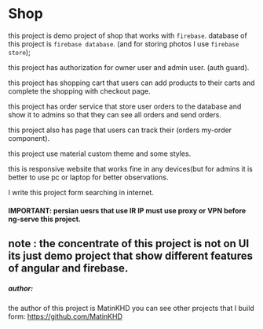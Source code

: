 # Shop 

this project is demo project of shop that works with `firebase`.
database of this project is `firebase database`.
(and for storing photos I use `firebase store`);


this project has authorization for owner user and admin user.
(auth guard).

this project has shopping cart that users can add products to their carts and complete the shopping with checkout page.

this project has order service that store user orders to the database and show it to admins so that they can see all orders and send orders.

this project also has page that users can track their (orders my-order component).

this project use material custom theme and some styles.

this is responsive website that works fine in any devices(but for admins it is better to use pc or laptop for better observations.

I write this project form searching in internet.

#### IMPORTANT: persian uesrs that use IR IP must use proxy or VPN before ng-serve this project.


## note : the concentrate of this project is not on UI its just demo project that show different features of angular and firebase.


##### author: 
the author of this project is MatinKHD 
you can see other projects that I build form: https://github.com/MatinKHD
